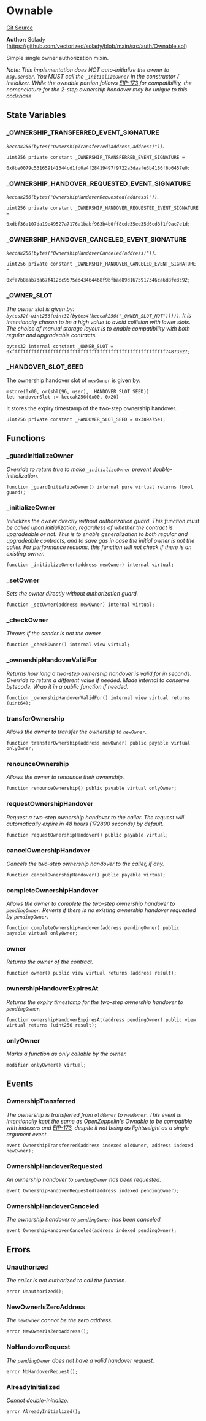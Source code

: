 # Ownable
[Git Source](https://github.com/VerisLabs/KAM/blob/7810ef786f844ebd78831ee424b7ee896113d92b/src/vendor/solady/auth/Ownable.sol)

**Author:**
Solady (https://github.com/vectorized/solady/blob/main/src/auth/Ownable.sol)

Simple single owner authorization mixin.

*Note:
This implementation does NOT auto-initialize the owner to `msg.sender`.
You MUST call the `_initializeOwner` in the constructor / initializer.
While the ownable portion follows
[EIP-173](https://eips.ethereum.org/EIPS/eip-173) for compatibility,
the nomenclature for the 2-step ownership handover may be unique to this codebase.*


## State Variables
### _OWNERSHIP_TRANSFERRED_EVENT_SIGNATURE
*`keccak256(bytes("OwnershipTransferred(address,address)"))`.*


```solidity
uint256 private constant _OWNERSHIP_TRANSFERRED_EVENT_SIGNATURE =
    0x8be0079c531659141344cd1fd0a4f28419497f9722a3daafe3b4186f6b6457e0;
```


### _OWNERSHIP_HANDOVER_REQUESTED_EVENT_SIGNATURE
*`keccak256(bytes("OwnershipHandoverRequested(address)"))`.*


```solidity
uint256 private constant _OWNERSHIP_HANDOVER_REQUESTED_EVENT_SIGNATURE =
    0xdbf36a107da19e49527a7176a1babf963b4b0ff8cde35ee35d6cd8f1f9ac7e1d;
```


### _OWNERSHIP_HANDOVER_CANCELED_EVENT_SIGNATURE
*`keccak256(bytes("OwnershipHandoverCanceled(address)"))`.*


```solidity
uint256 private constant _OWNERSHIP_HANDOVER_CANCELED_EVENT_SIGNATURE =
    0xfa7b8eab7da67f412cc9575ed43464468f9bfbae89d1675917346ca6d8fe3c92;
```


### _OWNER_SLOT
*The owner slot is given by:
`bytes32(~uint256(uint32(bytes4(keccak256("_OWNER_SLOT_NOT")))))`.
It is intentionally chosen to be a high value
to avoid collision with lower slots.
The choice of manual storage layout is to enable compatibility
with both regular and upgradeable contracts.*


```solidity
bytes32 internal constant _OWNER_SLOT = 0xffffffffffffffffffffffffffffffffffffffffffffffffffffffff74873927;
```


### _HANDOVER_SLOT_SEED
The ownership handover slot of `newOwner` is given by:
```
mstore(0x00, or(shl(96, user), _HANDOVER_SLOT_SEED))
let handoverSlot := keccak256(0x00, 0x20)
```
It stores the expiry timestamp of the two-step ownership handover.


```solidity
uint256 private constant _HANDOVER_SLOT_SEED = 0x389a75e1;
```


## Functions
### _guardInitializeOwner

*Override to return true to make `_initializeOwner` prevent double-initialization.*


```solidity
function _guardInitializeOwner() internal pure virtual returns (bool guard);
```

### _initializeOwner

*Initializes the owner directly without authorization guard.
This function must be called upon initialization,
regardless of whether the contract is upgradeable or not.
This is to enable generalization to both regular and upgradeable contracts,
and to save gas in case the initial owner is not the caller.
For performance reasons, this function will not check if there
is an existing owner.*


```solidity
function _initializeOwner(address newOwner) internal virtual;
```

### _setOwner

*Sets the owner directly without authorization guard.*


```solidity
function _setOwner(address newOwner) internal virtual;
```

### _checkOwner

*Throws if the sender is not the owner.*


```solidity
function _checkOwner() internal view virtual;
```

### _ownershipHandoverValidFor

*Returns how long a two-step ownership handover is valid for in seconds.
Override to return a different value if needed.
Made internal to conserve bytecode. Wrap it in a public function if needed.*


```solidity
function _ownershipHandoverValidFor() internal view virtual returns (uint64);
```

### transferOwnership

*Allows the owner to transfer the ownership to `newOwner`.*


```solidity
function transferOwnership(address newOwner) public payable virtual onlyOwner;
```

### renounceOwnership

*Allows the owner to renounce their ownership.*


```solidity
function renounceOwnership() public payable virtual onlyOwner;
```

### requestOwnershipHandover

*Request a two-step ownership handover to the caller.
The request will automatically expire in 48 hours (172800 seconds) by default.*


```solidity
function requestOwnershipHandover() public payable virtual;
```

### cancelOwnershipHandover

*Cancels the two-step ownership handover to the caller, if any.*


```solidity
function cancelOwnershipHandover() public payable virtual;
```

### completeOwnershipHandover

*Allows the owner to complete the two-step ownership handover to `pendingOwner`.
Reverts if there is no existing ownership handover requested by `pendingOwner`.*


```solidity
function completeOwnershipHandover(address pendingOwner) public payable virtual onlyOwner;
```

### owner

*Returns the owner of the contract.*


```solidity
function owner() public view virtual returns (address result);
```

### ownershipHandoverExpiresAt

*Returns the expiry timestamp for the two-step ownership handover to `pendingOwner`.*


```solidity
function ownershipHandoverExpiresAt(address pendingOwner) public view virtual returns (uint256 result);
```

### onlyOwner

*Marks a function as only callable by the owner.*


```solidity
modifier onlyOwner() virtual;
```

## Events
### OwnershipTransferred
*The ownership is transferred from `oldOwner` to `newOwner`.
This event is intentionally kept the same as OpenZeppelin's Ownable to be
compatible with indexers and [EIP-173](https://eips.ethereum.org/EIPS/eip-173),
despite it not being as lightweight as a single argument event.*


```solidity
event OwnershipTransferred(address indexed oldOwner, address indexed newOwner);
```

### OwnershipHandoverRequested
*An ownership handover to `pendingOwner` has been requested.*


```solidity
event OwnershipHandoverRequested(address indexed pendingOwner);
```

### OwnershipHandoverCanceled
*The ownership handover to `pendingOwner` has been canceled.*


```solidity
event OwnershipHandoverCanceled(address indexed pendingOwner);
```

## Errors
### Unauthorized
*The caller is not authorized to call the function.*


```solidity
error Unauthorized();
```

### NewOwnerIsZeroAddress
*The `newOwner` cannot be the zero address.*


```solidity
error NewOwnerIsZeroAddress();
```

### NoHandoverRequest
*The `pendingOwner` does not have a valid handover request.*


```solidity
error NoHandoverRequest();
```

### AlreadyInitialized
*Cannot double-initialize.*


```solidity
error AlreadyInitialized();
```

